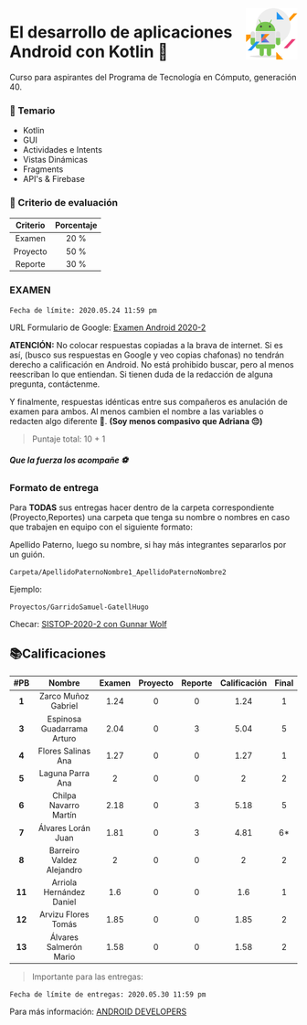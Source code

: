 <p>
  <img src="img/s.png" align = "right"  width="90" height="90"/>
</p>

# El desarrollo de aplicaciones Android con Kotlin 📱

Curso para aspirantes del Programa de Tecnología en Cómputo, generación 40.

### 👀 Temario

- Kotlin
- GUI
- Actividades e Intents
- Vistas Dinámicas
- Fragments
- API's & Firebase

### 🐢 Criterio de evaluación 

|  Criterio   | Porcentaje |
|:----------: |:----------:|
|   Examen    |    20 %    |
|  Proyecto   |    50 %    |
|   Reporte   |    30 %    |

### EXAMEN

```
Fecha de límite: 2020.05.24 11:59 pm
```


URL Formulario de Google: [Examen Android 2020-2](https://forms.gle/sH8ffmCZmMgepsSd6)

**ATENCIÓN:** No colocar respuestas copiadas a la brava de internet. Si es así, (busco sus respuestas en Google y veo copias chafonas) no tendrán derecho a calificación en Android. No está prohibido buscar, pero al menos reescriban lo que entiendan. Si tienen duda de la redacción de alguna pregunta, contáctenme. 

Y finalmente, respuestas idénticas entre sus compañeros es anulación de examen para ambos. Al menos cambien el nombre a las variables o redacten algo diferente 👀.  **(Soy menos compasivo que Adriana 😔)**

> Puntaje total: 10 + 1

##### Que la fuerza los acompañe ⚽️

### Formato de entrega

Para **TODAS** sus entregas hacer dentro de la carpeta correspondiente (Proyecto,Reportes) una carpeta que tenga su nombre o nombres en caso que trabajen en equipo con el siguiente formato:

Apellido Paterno, luego su nombre, si hay más integrantes separarlos por un guión.

```
Carpeta/ApellidoPaternoNombre1_ApellidoPaternoNombre2
```

Ejemplo:

```
Proyectos/GarridoSamuel-GatellHugo
```

Checar: [SISTOP-2020-2 con Gunnar Wolf](https://github.com/SamArtGS/sistop-2020-2/tree/master/tareas/2)

## 📚Calificaciones 



| #PB|  Nombre   | Examen|  Proyecto  | Reporte |Calificación|Final|
|:-:|:----------: |:----------:|:-------: |:-------:|:-------:|:-------:|
|**1**|Zarco Muñoz Gabriel        | 1.24 | 0 | 0 | 1.24 | 1
|**3**|Espinosa Guadarrama Arturo | 2.04 | 0 | 3 | 5.04 |5
|**4**|Flores Salinas Ana         | 1.27 | 0 | 0 | 1.27 |1
|**5**|Laguna Parra Ana           | 2 | 0 | 0 | 2 |2
|**6**|Chilpa Navarro Martín      | 2.18 | 0 | 3 | 5.18 |5
|**7**|Álvares Lorán Juan         | 1.81 | 0 | 3 | 4.81 |6*
|**8**|Barreiro Valdez Alejandro  | 2 | 0 | 0 | 2 |2
|**11**|Arriola Hernández Daniel  | 1.6 | 0 | 0 | 1.6 |1
|**12**|Arvizu Flores Tomás       | 1.85 | 0 | 0 | 1.85 |2
|**13**|Álvares Salmerón Mario    | 1.58 | 0 | 0 | 1.58 |2

> Importante para las entregas:

```
Fecha de límite de entregas: 2020.05.30 11:59 pm
```



Para más información: [ANDROID DEVELOPERS](https://developer.android.com)


